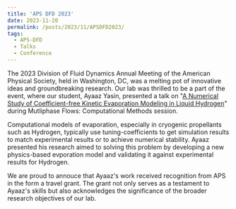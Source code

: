 ```yaml
---
title: 'APS DFD 2023'
date: 2023-11-20
permalink: /posts/2023/11/APSDFD2023/
tags:
  - APS-DFD
  - Talks
  - Conference
---
```


The 2023 Division of Fluid Dynamics Annual Meeting of the American Physical Society, held in Washington, DC, was a melting pot of innovative ideas and groundbreaking research. Our lab was thrilled to be a part of the event, where our student, Ayaaz Yasin, presented a talk on "[A Numerical Study of Coefficient-free Kinetic Evaporation Modeling in Liquid Hydrogen](https://meetings.aps.org/Meeting/DFD23/Session/R36.8)" during Mutliphase Flows: Computational Methods session. 

Computational models of evaporation, especially in cryogenic propellants such as Hydrogen, typically use tuning-coefficients to get simulation results to match experimental results or to achieve numerical stability. Ayaaz presented his research aimed to solving this problem by developing a new physics-based evporation model and validating it against experimental results for Hydrogen. 

We are proud to annouce that Ayaaz's work received recognition from APS in the form a travel grant. The grant not only serves as a testament to Ayaaz's skills but also acknowledges the significance of the broader research objectives of our lab.